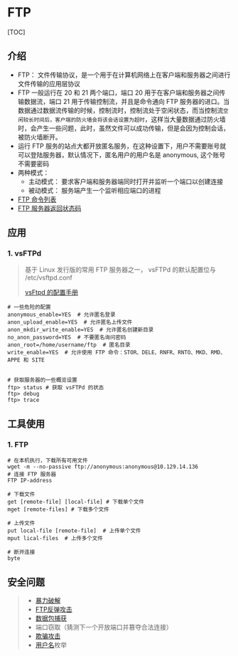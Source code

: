 # FTP

\[TOC]

## 介绍

* FTP： 文件传输协议，是一个用于在计算机网络上在客户端和服务器之间进行文件传输的应用层协议
* FTP 一般运行在 20 和 21 两个端口，端口 20 用于在客户端和服务器之间传输数据流，端口 21 用于传输控制流，并且是命令通向 FTP 服务器的进口。当数据通过数据流传输的时候，控制流时，控制流处于空闲状态，而当控制流`空闲较长时间后，客户端的防火墙会将该会话设置为超时`，这样当大量数据通过防火墙时，会产生一些问题，此时，虽然文件可以成功传输，但是会因为控制会话，被防火墙断开。
* 运行 FTP 服务的站点大都开放匿名服务，在这种设置下，用户不需要账号就可以登陆服务器，默认情况下，匿名用户的用户名是 anonymous, 这个账号不需要密码
* 两种模式：
  * 主动模式： 要求客户端和服务器端同时打开并监听一个端口以创建连接
  * 被动模式： 服务端产生一个监听相应端口的进程
* [FTP 命令列表](https://www.smartfile.com/blog/the-ultimate-ftp-commands-list/)
* [FTP 服务器返回状态码](https://en.wikipedia.org/wiki/List\_of\_FTP\_server\_return\_codes)

## 应用

### 1. vsFTPd

> 基于 Linux 发行版的常用 FTP 服务器之一， vsFTPd 的默认配置位与 /etc/vsftpd.conf
>
> [vsFtpd 的配置手册](http://vsftpd.beasts.org/vsftpd\_conf.html)

```shell
# 一些危险的配置
anonymous_enable=YES  # 允许匿名登录
anon_upload_enable=YES  # 允许匿名上传文件
anon_mkdir_write_enable=YES  # 允许匿名创建新目录
no_anon_password=YES  # 不要匿名询问密码
anon_root=/home/username/ftp  # 匿名目录
write_enable=YES  # 允许使用 FTP 命令：STOR、DELE、RNFR、RNTO、MKD、RMD、APPE 和 SITE


# 获取服务器的一些概览设置
ftp> status # 获取 vsFTPd 的状态
ftp> debug
ftp> trace
```

## 工具使用

### 1. FTP

```shell
# 在本机执行，下载所有可用文件
wget -m --no-passive ftp://anonymous:anonymous@10.129.14.136
# 连接 FTP 服务器
FTP IP-address

# 下载文件
get [remote-file] [local-file] # 下载单个文件
mget [remote-files] # 下载多个文件

# 上传文件
put local-file [remote-file]  # 上传单个文件
mput lical-files  # 上传多个文件

# 断开连接
byte
```

## 安全问题

> * [暴力破解](https://zh.wikipedia.org/wiki/%E6%9A%B4%E5%8A%9B%E7%A0%B4%E8%A7%A3)
> * [FTP反弹攻击](https://zh.wikipedia.org/w/index.php?title=FTP%E5%8F%8D%E5%BC%B9%E6%94%BB%E5%87%BB\&action=edit\&redlink=1)
> * [数据包捕获](https://zh.wikipedia.org/wiki/%E6%95%B8%E6%93%9A%E5%8C%85%E5%88%86%E6%9E%90%E5%99%A8)
> * 端口窃取（猜测下一个开放端口并篡夺合法连接）
> * [欺骗攻击](https://zh.wikipedia.org/wiki/%E6%AC%BA%E9%AA%97%E6%94%BB%E5%87%BB)
> * [用户名](https://zh.wikipedia.org/wiki/%E7%94%A8%E6%88%B7)枚举
